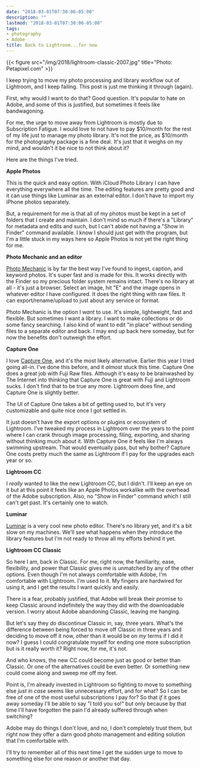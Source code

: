 ```yaml
---
date: "2018-03-01T07:30:06-05:00"
description: ""
lastmod: "2018-03-01T07:30:06-05:00"
tags:
- photography
- Adobe
title: Back to Lightroom...for now
---
```


{{< figure src="/img/2018/lightroom-classic-2007.jpg"  title="Photo: Petapixel.com" >}}

I keep trying to move my photo processing and library workflow out of Lightroom,
and I keep failing. This post is just me thinking it through (again).

First, why would I want to do that? Good question. It's popular to hate on
Adobe, and some of this is justified, but sometimes it feels like bandwagoning.

For me, the urge to move away from Lightroom is mostly due to Subscription
Fatigue. I would love to not have to pay $10/month for the rest of my life
just to manage my photo library. It's not the price, as $10/month for the
photography package is a fine deal. It's just that it weighs on my mind, and
wouldn't it be nice to not think about it?

Here are the things I've tried.

**Apple Photos**

This is the quick and easy option. With iCloud Photo Library I can have everything
everywhere all the time. The editing features are pretty good and it can use
things like Luminar as an external editor. I don't have to import my iPhone
photos separately.

But, a requirement for me is that all of my photos must be kept in a set of
folders that I create and maintain. I don't mind so much if there's a "Library"
for metadata and edits and such, but I can't abide not having a "Show in Finder"
command available. I know I should just get with the program, but I'm a little
stuck in my ways here so Apple Photos is not yet the right thing for me.

**Photo Mechanic and an editor**

[Photo Mechanic](www.camerabits.com/) is by far the best way I've found to
ingest, caption, and keyword photos. It's super fast and is made for this. It
works directly with the Finder so my precious folder system remains intact.
There's no library at all - it's just a browser. Select an image, hit "E" and
the image opens in whatever editor I have configured. It does the right thing
with raw files. It can export/rename/upload to just about any service or format.

Photo Mechanic is the option I _want_ to use. It's simple, lightweight, fast and
flexible. But sometimes I want a library. I want to make collections or do some
fancy searching. I also kind of want to edit "in place" without sending files to
a separate editor and back. I may end up back here someday, but for now the
benefits don't outweigh the effort.

**Capture One**

I love [Capture
One](https://www.phaseone.com/en/Products/Software/Capture-One-Pro/Highlights.aspx),
and it's the most likely alternative. Earlier this year I tried going all-in.
I've done this before, and it _almost_ stuck this time. Capture One does a great
job with Fuji Raw files. Although it's easy to be brainwashed by The Internet
into thinking that Capture One is great with Fuji and Lightroom sucks. I don't
find that to be true any more. Lightroom does fine, and Capture One is slightly
better.

The UI of Capture One takes a bit of getting used to, but it's very customizable
and quite nice once I got settled in.

It just doesn't have the export options or plugins or ecosystem of Lightroom.
I've tweaked my process in Lightroom over the years to the point where I can
crank through image processing, filing, exporting, and sharing without thinking
much about it. With Capture One it feels like I'm always swimming upstream. That
would eventually pass, but why bother? Capture One costs pretty much the same as
Lightroom if I pay for the upgrades each year or so.

**Lightroom CC**

I _really_ wanted to like the new Lightroom CC, but I didn't. I'll keep an eye on it but at
this point it feels like an Apple Photos workalike with the overhead of the
Adobe subscription. Also, no "Show in Finder" command which I still can't get
past. It's certainly one to watch.

**Luminar**

[Luminar](https://skylum.com/luminar) is a very cool new photo editor. There's
no library yet, and it's a bit slow on my machines. We'll see what happens when
they introduce the library features but I'm not ready to throw all my efforts
behind it yet.

**Lightroom CC Classic**

So here I am, back in Classic. For me, right now, the familiarity, ease,
flexibility, and power that Classic gives me is unmatched by any of the other
options. Even though I'm not always comfortable with Adobe, I'm comfortable with
Lightroom. I'm used to it. My fingers are hardwired for using it, and I get the
results I want quickly and easily.

There is a fear, probably justified, that Adobe will break their promise to keep
Classic around indefinitely the way they did with the downloadable version. I
worry about Adobe abandoning Classic, leaving me hanging.

But let's say they _do_ discontinue Classic in, say, three years. What's the
difference between being forced to move off Classic in three years and deciding
to move off it now, other than it would be on _my_ terms if I did it now? I
guess I could congratulate myself for ending one more subscription but is it
really worth it? Right now, for me, it's not.

And who knows, the new CC could become just as good or better than Classic. Or
one of the alternatives could be even better. Or something new could come along
and sweep me off my feet. 

Point is, I'm already invested in Lightroom so fighting to move to something
else _just in case_ seems like unnecessary effort, and for what? So I can be
free of one of the most useful subscriptions I pay for? So that _if_ it goes
away someday I'll be able to say "I told you so!" but only because by that time
I'll have forgotten the pain I'd already suffered through when switching?

Adobe may do things I don't love, and no, I don't completely trust them, but
right now they offer a darn good photo management and editing solution that I'm
comfortable with.

I'll try to remember all of this next time I get the sudden urge to move to
something else for one reason or another that day.


